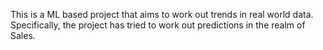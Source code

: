 This is a ML based project that aims to work out trends in real world data. Specifically, the project has tried to work out predictions in the realm of Sales.
